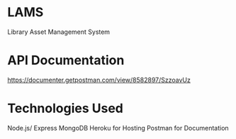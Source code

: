 # LAMS
Library Asset Management System

# API Documentation
https://documenter.getpostman.com/view/8582897/SzzoavUz

# Technologies Used
Node.js/ Express
MongoDB
Heroku for Hosting
Postman for Documentation
